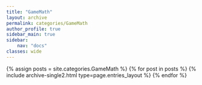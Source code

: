 ```yaml
---
title: "GameMath"
layout: archive
permalink: categories/GameMath
author_profile: true
sidebar_main: true
sidebar:
    nav: "docs"
classes: wide
---
```


{% assign posts = site.categories.GameMath %}
{% for post in posts %} {% include archive-single2.html type=page.entries_layout %} {% endfor %}